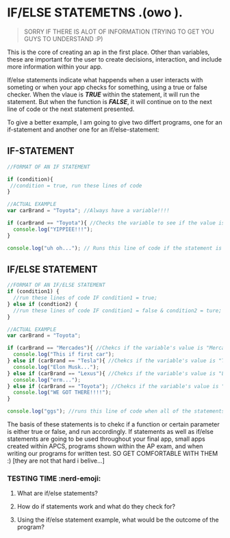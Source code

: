 # IF/ELSE STATEMETNS .(owo ).
> SORRY IF THERE IS ALOT OF INFORMATION (TRYING TO GET YOU GUYS TO UNDERSTAND :P)

This is the core of creating an ap in the first place. Other than variables, these are important for the user to create decisions, interaction, and include more information within your app.

If/else statements indicate what happends when a user interacts with someting or when your app checks for something, using a true or false checker. When the vlaue is ***TRUE*** within the statement, it will run the statement. But when the function is ***FALSE***, it will continue on to the next line of code or the next statement presented.

To give a better example, I am going to give two differt programs, one for an if-statement and another one for an if/else-statement:
## IF-STATEMENT
```js
//FORMAT OF AN IF STATEMENT

if (condition){
 //condition = true, run these lines of code
}
```
```js
//ACTUAL EXAMPLE
var carBrand = "Toyota"; //Always have a variable!!!!

if (carBrand == "Toyota"){ //Checks the variable to see if the value is equal to "Toyota"
  console.log("YIPPIEE!!!");
}

console.log("uh oh..."); // Runs this line of code if the statement is FALSE
```
## IF/ELSE STATEMENT
```js
//FORMAT OF AN IF/ELSE STATEMENT
if (condition1) {
  //run these lines of code IF condition1 = true;
} else if (condtion2) {
  //run these lines of code IF condition1 = false & condition2 = ture;
}
```
```js
//ACTUAL EXAMPLE
var carBrand = "Toyota";

if (carBrand == "Mercades"){ //Chekcs if the variable's value is "Mercades"
  console.log("This if first car");
} else if (carBrand == "Tesla"){ //Chekcs if the variable's value is "Tesla" IF statement above FALSE
  console.log("Elon Musk...");
} else if (carBrand == "Lexus"){ //Chekcs if the variable's value is "Lexus" IF statement above FALSE
  console.log("erm...");
} else if (carBrand == "Toyota"); //Chekcs if the variable's value is "Toyota" IF statement above FALSE
  console.log("WE GOT THERE!!!!");
}

console.log("ggs"); //runs this line of code when all of the statements are FALSE
```
The basis of these statements is to chekc if a function or certain parameter is either true or false, and run accordingly. If statements as well as if/else statements are going to be used throughout your final app, small apps created within APCS, programs shown within the AP exam, and when writing our programs for written test. SO GET COMFORTABLE WITH THEM :) [they are not that hard i belive...]
### TESTING TIME :nerd-emoji:

1) What are if/else statements?

2) How do if statements work and what do they check for?

3) Using the if/else statement example, what would be the outcome of the program?
